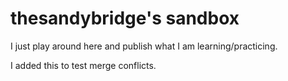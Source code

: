 # thesandybridge's sandbox

I just play around here and publish what I am learning/practicing.

I added this to test merge conflicts.

